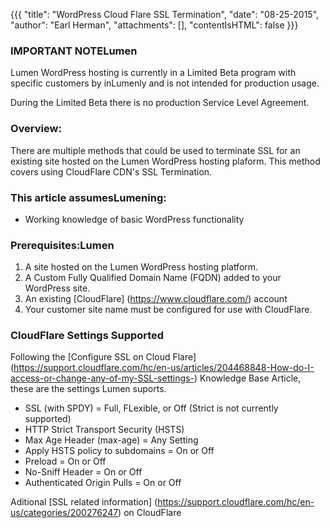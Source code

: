 {{{
  "title": "WordPress Cloud Flare SSL Termination",
  "date": "08-25-2015",
  "author": "Earl Herman",
  "attachments": [],
  "contentIsHTML": false
}}}
### IMPORTANT NOTELumen

Lumen WordPress hosting is currently in a Limited Beta program with specific customers by inLumenly and is not intended for production usage.

During the Limited Beta there is no production Service Level Agreement.

### Overview:

There are multiple methods that could be used to terminate SSL for an existing site hosted on the Lumen WordPress hosting plaform. This method covers using CloudFlare CDN's SSL Termination.

### This article assumesLumening:

* Working knowledge of basic WordPress functionality

### Prerequisites:Lumen

1. A site hosted on the Lumen WordPress hosting platform.
2. A Custom Fully Qualified Domain Name (FQDN) added to your WordPress site.
3. An existing [CloudFlare] (https://www.cloudflare.com/) account 
4. Your customer site name must be configured for use with CloudFlare.

### CloudFlare Settings Supported

Following the [Configure SSL on Cloud Flare] (https://support.cloudflare.com/hc/en-us/articles/204468848-How-do-I-access-or-change-any-of-my-SSL-settings-) Knowledge Base Article, these are the settings Lumen suports.

* SSL (with SPDY)						= Full, FLexible, or Off (Strict is not currently supported)
* HTTP Strict Transport Security (HSTS)
 * Max Age Header (max-age)			= Any Setting
 * Apply HSTS policy to subdomains	= On or Off
 * Preload								= On or Off
 * No-Sniff Header						= On or Off
* Authenticated Origin Pulls			= On or Off

Aditional [SSL related information] (https://support.cloudflare.com/hc/en-us/categories/200276247) on CloudFlare


